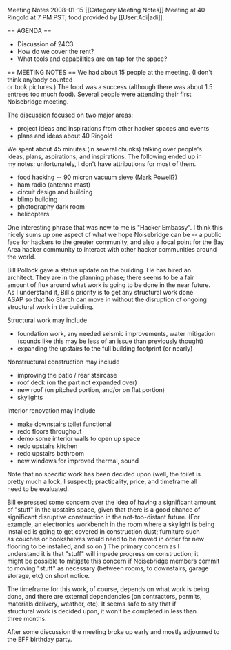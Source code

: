 Meeting Notes 2008-01-15 
 [[Category:Meeting Notes]]
Meeting at 40 Ringold at 7 PM PST; food provided by [[User:Adi|adi]].

== AGENDA ==
* Discussion of 24C3
* How do we cover the rent?
* What tools and capabilities are on tap for the space?

== MEETING NOTES ==
We had about 15 people at the meeting.  (I don't think anybody counted                                                                                                        
or took pictures.)  The food was a success (although there was about 1.5                                                                                                      
entrees too much food).  Several people were attending their first                                                                                                            
Noisebridge meeting.                                                                                                                                                          
                                                                                                                                                                              
The discussion focused on two major areas:                                                                                                                                    
* project ideas and inspirations from other hacker spaces and events                                                                                                         
* plans and ideas about 40 Ringold                                                                                                                                           
                                                                                                                                                                                                                                                                                                                                                                                                                                                                                         
We spent about 45 minutes (in several chunks) talking over people's                                                                                                           
ideas, plans, aspirations, and inspirations.  The following ended up in                                                                                                       
my notes; unfortunately, I don't have attributions for most of them.                                                                                                          
                                                                                                                                                                              
* food hacking -- 90 micron vacuum sieve (Mark Powell?)                                                                                                                      
* ham radio (antenna mast)                                                                                                                                                   
* circuit design and building                                                                                                                                                
* blimp building                                                                                                                                                             
* photography dark room                             
* helicopters                                                                                                                                                                
                                                                                                                                                                              
One interesting phrase that was new to me is "Hacker Embassy".  I think                                                                                                       this nicely sums up one aspect of what we hope Noisebridge can be -- a                                                                                                        public face for hackers to the greater community, and also a focal point                                                                                                      for the Bay Area hacker community to interact with other hacker                                                                                                               communities around the world.
                                                                                                                                                                                                                                                                                                                      
Bill Pollock gave a status update on the building.  He has hired an                                                                                                           
architect.  They are in the planning phase; there seems to be a fair                                                                                                          
amount of flux around what work is going to be done in the near future.                                                                                                       
As I understand it, Bill's priority is to get any structural work done                                                                                                        
ASAP so that No Starch can move in without the disruption of ongoing                                                                                                          
structural work in the building.                                                                                                                                              
                                                                                                                                                                              
Structural work may include                                                                                                                                                   
* foundation work, any needed seismic improvements, water mitigation (sounds like this may be less of an issue than previously thought)                                                                                                         
* expanding the upstairs to the full building footprint (or nearly)                                                                                                          
                                                                                                                                                                              
Nonstructural construction may include                                                                                                                                        
* improving the patio / rear staircase                                                                                                                                       
* roof deck (on the part not expanded over)                                                                                                                                  
* new roof (on pitched portion, and/or on flat portion)                                                                                                                      
* skylights                                                                                                                                                                  
                                                                                                                                                                              
Interior renovation may include                                                                                                                                               
* make downstairs toilet functional                                                                                                                                          
* redo floors throughout                                                                                                                                                     
* demo some interior walls to open up space                                                                                                                                  
* redo upstairs kitchen                                                                                                                                                      
* redo upstairs bathroom                                                                                                                                                     
* new windows for improved thermal, sound                                                                                                                                    
                                                                                                                                                                              
Note that no specific work has been decided upon (well, the toilet is                                                                                                         
pretty much a lock, I suspect); practicality, price, and timeframe all   
need to be evaluated.                                                                                                                                                         
                                                                                                                                                                                                                                                                                                                                                            
Bill expressed some concern over the idea of having a significant amount                                                                                                      
of "stuff" in the upstairs space, given that there is a good chance of                                                                                                        
significant disruptive construction in the not-too-distant future.  (For                                                                                                      
example, an electronics workbench in the room where a skylight is being                                                                                                       
installed is going to get covered in construction dust; furniture such                                                                                                        
as couches or bookshelves would need to be moved in order for new                                                                                                             
flooring to be installed, and so on.)  The primary concern as I                                                                                                               
understand it is that "stuff" will impede progress on construction; it                                                                                                        
might be possible to mitigate this concern if Noisebridge members commit                                                                                                      
to moving "stuff" as necessary (between rooms, to downstairs, garage                                                                                                          
storage, etc) on short notice.                                                                                                                                                
                                                                                                                                                                              
The timeframe for this work, of course, depends on what work is being                                                                                                         
done, and there are external dependencies (on contractors, permits,                                                                                                           
materials delivery, weather, etc).  It seems safe to say that if                                                                                                              
structural work is decided upon, it won't be completed in less than                                                                                                           
three months.                                                                                                                                                                 
                                                                                                                                                                                                                                                                                                                                                            
After some discussion the meeting broke up early and mostly adjourned to                                                                                                      
the EFF birthday party.